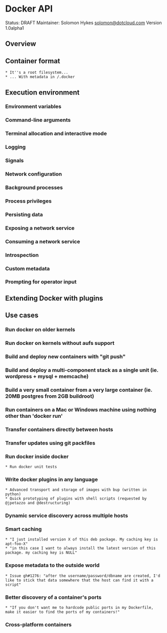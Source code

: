 # Docker API

Status: DRAFT
Maintainer: Solomon Hykes <solomon@dotcloud.com>
Version 1.0alpha1


## Overview


## Container format

	* It''s a root filesystem...
	* ... With metadata in /.docker


## Execution environment

### Environment variables

### Command-line arguments

### Terminal allocation and interactive mode

### Logging

### Signals

### Network configuration

### Background processes

### Process privileges

### Persisting data

### Exposing a network service

### Consuming a network service

### Introspection

### Custom metadata

### Prompting for operator input


## Extending Docker with plugins


## Use cases

### Run docker on older kernels

### Run docker on kernels without aufs support

### Build and deploy new containers with "git push"

### Build and deploy a multi-component stack as a single unit (ie. wordpress + mysql + memcache)

### Build a very small container from a very large container (ie. 20MB postgres from 2GB buildroot)

### Run containers on a Mac or Windows machine using nothing other than 'docker run'

### Transfer containers directly between hosts

### Transfer updates using git packfiles

### Run docker inside docker

	* Run docker unit tests

### Write docker plugins in any language

	* Advanced transport and storage of images with bup (written in python)
	* Quick prototyping of plugins with shell scripts (requested by @jpetazzo and @destructuring)

### Dynamic service discovery across multiple hosts

### Smart caching

	* "I just installed version X of this deb package. My caching key is apt-foo-X"
	* "in this case I want to always install the latest version of this package. my caching key is NULL"

### Expose metadata to the outside world

	* Issue gh#1276: "after the username/password/dbname are created, I'd like to stick that data somewhere that the host can find it with a script"


### Better discovery of a container's ports

	* "If you don't want me to hardcode public ports in my Dockerfile, make it easier to find the ports of my containers!"

### Cross-platform containers

